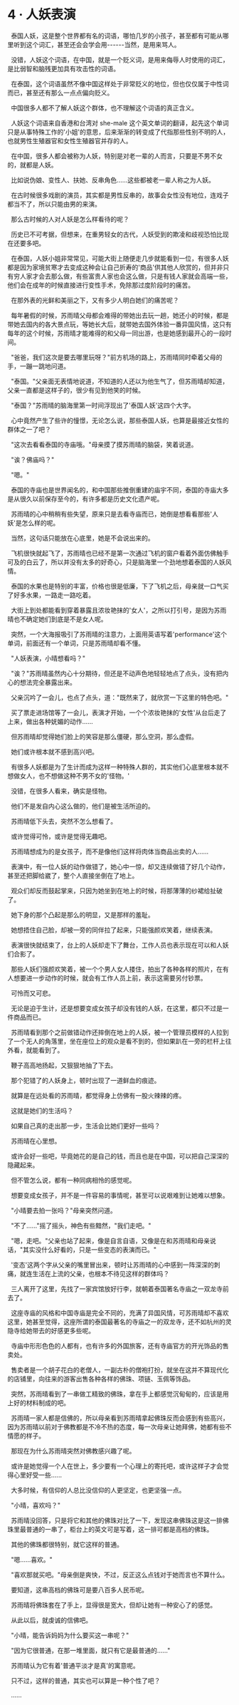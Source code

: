 <link rel="stylesheet" href="../styles/text.css" />
<h1>4 · 人妖表演</h1>

  泰国人妖，这是整个世界都有名的词语，哪怕几岁的小孩子，甚至都有可能从哪里听到这个词汇，甚至还会会学会用------当然，是用来骂人。

 
没错，人妖这个词语，在中国，就是一个贬义词，是用来侮辱人时使用的词汇，是比弱智和脑残更加具有攻击性的词语。

 
在泰国，这个词语虽然不像中国这样处于非常贬义的地位，但也仅仅属于中性词而已，甚至还有那么一点点偏向贬义。

  中国很多人都不了解人妖这个群体，也不理解这个词语的真正含义。

 
人妖这个词语来自香港和台湾对 she-male 这个英文单词的翻译，起先这个单词只是从事特殊工作的'小姐'的意思，后来渐渐的转变成了代指那些性别不明的人，也就男性生殖器官和女性生殖器官并存的人。

 
在中国，很多人都会被称为人妖，特别是对老一辈的人而言，只要是不男不女的，就都是人妖。

  比如说伪娘、变性人、扶她、反串角色......这些都被老一辈人称之为人妖。

 
在古时候很多戏剧的演员，其实都是男性反串的，故事会女性没有地位，连戏子都当不了，所以只能由男的来演。

  那么古时候的人对人妖是怎么样看待的呢？

 
历史已不可考据，但想来，在重男轻女的古代，人妖受到的欺凌和歧视恐怕比现在还要多吧。

 
在泰国，人妖小姐非常常见，可能大街上随便走几步就能看到一位，有很多人妖都是因为家境贫寒才去变成这种会让自己折寿的'商品'供其他人欣赏的，但并非只有穷人家才会去那么做，有些富贵人家也会这么做，只是有钱人家就会高端一些，他们会在成年的时候直接进行变性手术，免除那过度阶段时的痛苦。

  在那外表的光鲜和美丽之下，又有多少人明白她们的痛苦呢？

 
每年暑假的时候，苏雨晴父母都会难得的带她出去玩一趟，她还小的时候，都是带她去国内的各大景点玩，等她长大后，就带她去国外体验一番异国风情，这只有每年的这个时候，苏雨晴才能难得的和父母一同出游，也是她感到最开心的一段时间。

 
"爸爸，我们这次是要去哪里玩呀？"前方机场的路上，苏雨晴同时牵着父母的手，一蹦一跳地问道。

 
"泰国。"父亲面无表情地说道，不知道的人还以为他生气了，但苏雨晴却知道，父亲一直都是这样子的，很少有见到他笑的时候。

  "泰国？"苏雨晴的脑海里第一时间浮现出了'泰国人妖'这四个大字。

 
心中竟然产生了些许的憧憬，无论怎么说，那些泰国人妖，也算是最接近女性的群体之一了吧？

  "这次去看看泰国的寺庙哦。"母亲摸了摸苏雨晴的脑袋，笑着说道。

  "诶？佛庙吗？"

  "嗯。"

 
泰国的寺庙也是世界闻名的，和中国那些推倒重建的庙宇不同，泰国的寺庙大多是从很久以前保存至今的，有许多都是历史文化遗产呢。

 
苏雨晴的心中稍稍有些失望，原来只是去看寺庙而已，她倒是想看看那些'人妖'是怎么样的呢。

  当然，这句话只能放在心底里，她是不会说出来的。

 
飞机很快就起飞了，苏雨晴也已经不是第一次通过飞机的窗户看着外面仿佛触手可及的白云了，所以并没有太多的好奇心，只是脑海里一个劲地想着泰国的人妖风情。

 
泰国的水果也是特别的丰富，价格也很是低廉，下了飞机之后，母亲就一口气买了好多水果，一路走一路吃着。

 
大街上到处都能看到穿着暴露且浓妆艳抹的'女人'，之所以打引号，是因为苏雨晴也不确定她们到底是不是女人呢。

 
突然，一个大海报吸引了苏雨晴的注意力，上面用英语写着'performance'这个单词，前面还有一个单词，只是苏雨晴却看不懂。

  "人妖表演，小晴想看吗？"

 
"诶？"苏雨晴虽然内心十分期待，但还是不动声色地轻轻地点了点头，没有把内心的想法完全暴露出来。

  父亲沉吟了一会儿，也点了点头，道："既然来了，就欣赏一下这里的特色吧。"

 
买了票走进场馆等了一会儿，表演才开始，一个个浓妆艳抹的'女性'从台后走了上来，做出各种妩媚的动作......

  但苏雨晴却觉得她们脸上的笑容是那么僵硬，那么空洞，那么虚假。

  她们或许根本就不感到高兴吧。

 
有很多人妖都是为了生计而成为这样一种特殊人群的，其实他们心底里根本就不想做女人，也不想做这种不男不女的'怪物。'

  没错，在很多人看来，确实是怪物。

  他们不是发自内心这么做的，他们是被生活所迫的。

  苏雨晴低下头去，突然不怎么想看了。

  或许觉得可怜，或许是觉得无趣吧。

  苏雨晴想成为的是女孩子，而不是像他们这样将肉体当商品出卖的人......

 
表演中，有一位人妖的动作做错了，她心中一惊，却又连续做错了好几个动作，甚至还把脚给崴了，整个人直接坐倒在了地上。

 
观众们却反而鼓起掌来，只因为她坐到在地上的时候，将那薄薄的纱裙给扯破了。

  她下身的那个凸起是那么的明显，又是那样的羞耻。

  她想捂住自己脸，却被一旁的同伴拉了起来，只能强颜欢笑着，继续表演。

 
表演很快就结束了，台上的人妖却走下了舞台，工作人员也表示现在可以和人妖们合影了。

 
那些人妖们强颜欢笑着，被一个个男人女人搂住，拍出了各种各样的照片，在有人想要进一步动作的时候，就会有工作人员上前，表示这需要另付钞票。

  可怜而又可悲。

 
无论是迫于生计，还是想要变成女孩子却没有钱的人妖，在这里，都只不过是一件商品而已。

 
苏雨晴看到那个之前做错动作还摔倒在地上的人妖，被一个管理员模样的人拉到了一个无人的角落里，坐在座位上的观众是看不到的，但如果趴在一旁的栏杆上往外看，就能看到了。

  鞭子高高地扬起，又狠狠地抽了下去。

  那个犯错了的人妖身上，顿时出现了一道鲜血的痕迹。

  就算是在远处看的苏雨晴，都觉得身上仿佛有一股火辣辣的疼。

  这就是她们的生活吗？

  如果自己真的走出那一步，生活会比她们更好一些吗？

  苏雨晴在心里想。

 
或许会好一些吧，毕竟她花的是自己的钱，而且也是在中国，可以把自己深深的隐藏起来。

  但不管怎么说，都有一种同病相怜的感觉呢。

  想要变成女孩子，并不是一件容易的事情呢，甚至可以说艰难到让她难以想象。

  "小晴要去拍一张吗？"母亲突然问道。

  "不了......"摇了摇头，神色有些黯然，"我们走吧。"

 
"嗯，走吧。"父亲也站了起来，像是自言自语，又像是在和苏雨晴和母亲说话，"其实没什么好看的，只是一些变态的表演而已。"

 
'变态'这两个字从父亲的嘴里冒出来，顿时让苏雨晴的心中感到一阵深深的刺痛，就连生活在上流的父亲，也根本不待见这样的群体吗？

 
三人离开了这里，先找了一家宾馆放好行李，就朝着泰国著名寺庙之一双龙寺前去了。

 
这座寺庙的风格和中国寺庙是完全不同的，充满了异国风情，可苏雨晴却不喜欢这里，她甚至觉得，这座所谓的泰国最著名的寺庙之一的双龙寺，还不如杭州的灵隐寺给她带去的好感更多些呢。

 
寺庙中形形色色的人都有，也有许多的外国旅客，还有寺庙官方的开光饰品的售卖处。

 
售卖者是一个胡子花白的老僧人，一副古朴的僧袍打扮，就坐在这并不算现代化的店铺里，向往来的游客出售各种各样的佛珠、项链、玉佩等饰品。

 
突然，苏雨晴看到了一串做工精致的佛珠，拿在手上都感觉沉甸甸的，应该是用上好的材料制成的吧。

 
苏雨晴一家人都是信佛的，所以母亲看到苏雨晴拿起佛珠反而会感到有些高兴，因为苏雨晴以前对于佛教都是不冷不热的态度，每一次母亲让她拜佛，她都有些不情愿的样子。

  那现在为什么苏雨晴突然对佛教感兴趣了呢。

 
或许是她觉得一个人在世上，多少要有一个心理上的寄托吧，或许这样子才会觉得心里好受一些......

  大多时候，有信仰的人总比没信仰的人更坚定，也更坚强一点。

  "小晴，喜欢吗？"

 
苏雨晴没回答，只是将它和其他的佛珠对比了一下，发现这串佛珠这是这一排佛珠里最普通的一串了，柜台上的英文可是写着，这一排可都是高档的佛珠。

  其他的佛珠都很特别，就它这样的普通。

  "嗯......喜欢。"

  "喜欢那就买吧。"母亲倒是爽快，不过，反正这么点钱对于她而言也不算什么。

  要知道，这串高档的佛珠可是要八百多人民币呢。

  苏雨晴将佛珠套在了手上，显得很是宽大，但却让她有一种安心了的感觉。

  从此以后，就虔诚的信佛吧。

  "小晴，能告诉妈妈为什么要买这一串呢？"

  "因为它很普通，在那一堆里面，就只有它是最普通的......"

  苏雨晴认为它有着'普通平淡才是真'的寓意呢。

  只不过，这样的普通，其实也可以算是一种个性了吧？

  ......

